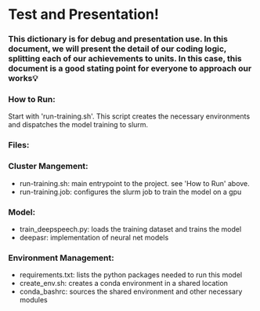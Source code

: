 # Test and Presentation!
### This dictionary is for debug and presentation use. In this document, we will present the detail of our coding logic, splitting each of our achievements to units. In this case, this document is a good stating point for everyone to approach our works💡

### How to Run:
Start with 'run-training.sh'. This script creates the necessary environments and dispatches the model training to slurm.

### Files:
### Cluster Mangement:
- run-training.sh: main entrypoint to the project. see 'How to Run' above.
- run-training.job: configures the slurm job to train the model on a gpu
### Model:
- train_deepspeech.py: loads the training dataset and trains the model
- deepasr: implementation of neural net models
### Environment Management:
- requirements.txt: lists the python packages needed to run this model
- create_env.sh: creates a conda environment in a shared location
- conda_bashrc: sources the shared environment and other necessary modules

